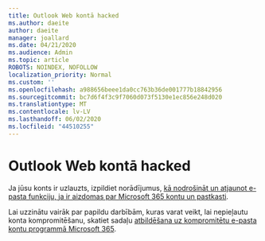 ```yaml
---
title: Outlook Web kontā hacked
ms.author: daeite
author: daeite
manager: joallard
ms.date: 04/21/2020
ms.audience: Admin
ms.topic: article
ROBOTS: NOINDEX, NOFOLLOW
localization_priority: Normal
ms.custom: ''
ms.openlocfilehash: a988656beee1da0cc763b36de001777b18842956
ms.sourcegitcommit: bc7d6f4f3c9f7060d073f5130e1ec856e248d020
ms.translationtype: MT
ms.contentlocale: lv-LV
ms.lasthandoff: 06/02/2020
ms.locfileid: "44510255"
---
```

# <a name="outlook-on-the-web-account-hacked"></a>Outlook Web kontā hacked

Ja jūsu konts ir uzlauzts, izpildiet norādījumus, [kā nodrošināt un atjaunot e-pasta funkciju, ja ir aizdomas par Microsoft 365 kontu un pastkasti](https://docs.microsoft.com/microsoft-365/security/office-365-security/responding-to-a-compromised-email-account).

Lai uzzinātu vairāk par papildu darbībām, kuras varat veikt, lai nepieļautu konta kompromitēšanu, skatiet sadaļu [atbildēšana uz kompromitētu e-pasta kontu programmā Microsoft 365](https://docs.microsoft.com/microsoft-365/security/office-365-security/responding-to-a-compromised-email-account).